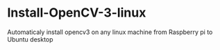 # Install-OpenCV-3-linux
Automaticaly install opencv3 on any linux machine from Raspberry pi to Ubuntu desktop
